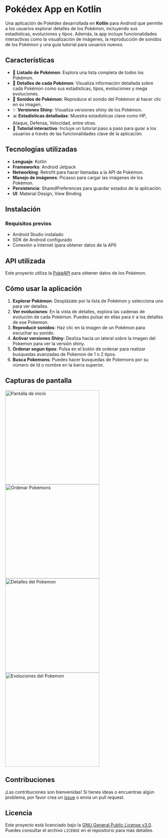 # Pokédex App en Kotlin

Una aplicación de Pokédex desarrollada en **Kotlin** para Android que permite a los usuarios explorar detalles de los Pokémon, incluyendo sus estadísticas, evoluciones y tipos. Además, la app incluye funcionalidades interactivas como la visualización de imágenes, la reproducción de sonidos de los Pokémon y una guía tutorial para usuarios nuevos.

## Características

- 📜 **Listado de Pokémon**: Explora una lista completa de todos los Pokémon.
- 🔎 **Detalles de cada Pokémon**: Visualiza información detallada sobre cada Pokémon como sus estadísticas, tipos, evoluciones y mega evoluciones.
- 🎵 **Sonidos de Pokémon**: Reproduce el sonido del Pokémon al hacer clic en su imagen.
- ✨ **Versiones Shiny**: Visualiza versiones shiny de los Pokémon.
- 📊 **Estadísticas detalladas**: Muestra estadísticas clave como HP, Ataque, Defensa, Velocidad, entre otras.
- 🧭 **Tutorial interactivo**: Incluye un tutorial paso a paso para guiar a los usuarios a través de las funcionalidades clave de la aplicación.

## Tecnologías utilizadas

- **Lenguaje**: Kotlin
- **Frameworks**: Android Jetpack
- **Networking**: Retrofit para hacer llamadas a la API de Pokémon.
- **Manejo de imágenes**: Picasso para cargar las imágenes de los Pokémon.
- **Persistencia**: SharedPreferences para guardar estados de la aplicación.
- **UI**: Material Design, View Binding

## Instalación

### Requisitos previos

- Android Studio instalado
- SDK de Android configurado
- Conexión a Internet (para obtener datos de la API)

## API utilizada

Este proyecto utiliza la [PokéAPI](https://pokeapi.co/) para obtener datos de los Pokémon.

## Cómo usar la aplicación

1. **Explorar Pokémon**: Desplázate por la lista de Pokémon y selecciona uno para ver detalles.
2. **Ver evoluciones**: En la vista de detalles, explora las cadenas de evolución de cada Pokémon. Puedes pulsar en ellas para ir a los detalles de ese Pokemon.
3. **Reproducir sonidos**: Haz clic en la imagen de un Pokémon para escuchar su sonido.
4. **Activar versiones Shiny**: Desliza hacia un lateral sobre la imagen del Pokemon para ver la versión shiny.
5. **Ordenar segun tipos**: Pulsa en el botón de ordenar para realizar busquedas avanzadas de Pokemon de 1 o 2 tipos.
6. **Busca Pokemons**: Puedes hacer busquedas de Pokemons por su número de Id o nombre en la barra superior.

## Capturas de pantalla

<img src="images/screenshot1.jpeg" alt="Pantalla de inicio" width="300"/>
<img src="images/screenshot2.jpeg" alt="Ordenar Pokemons" width="300"/>
<img src="images/screenshot3.jpeg" alt="Detalles del Pokemon" width="300"/>
<img src="images/screenshot4.jpeg" alt="Evoluciones del Pokemon" width="300"/>

## Contribuciones

¡Las contribuciones son bienvenidas! Si tienes ideas o encuentras algún problema, por favor crea un [issue](https://github.com/tu-usuario/nombre-del-repo/issues) o envía un pull request.

## Licencia

Este proyecto está licenciado bajo la [GNU General Public License v3.0](https://www.gnu.org/licenses/gpl-3.0.html). Puedes consultar el archivo `LICENSE` en el repositorio para más detalles.